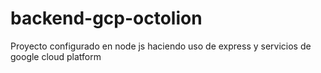 # backend-gcp-octolion

Proyecto configurado en node js haciendo uso de express y servicios de google cloud platform
